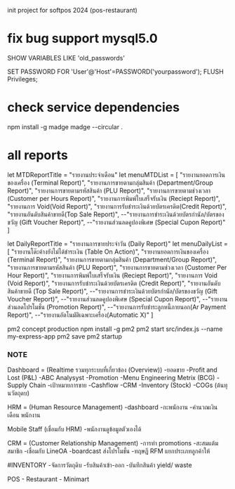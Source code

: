 init project for softpos 2024 (pos-restaurant)

# fix bug support mysql5.0
SHOW VARIABLES LIKE 'old_passwords'

SET PASSWORD FOR 'User'@'Host'=PASSWORD('yourpassword');
FLUSH Privileges;

# check service dependencies
npm install -g madge
madge --circular .

# all reports
let MTDReportTitle = "รายงานประจำเดือน"
let menuMTDList = [
    "รายงานยอดการเงินของเครื่อง (Terminal Report)",
    "รายงานการขายตามกลุ่มสินค้า (Department/Group Report)",
    "รายงานการขายตามรหัสสินค้า (PLU Report)",
    "รายงานการขายตามช่วงเวลา (Customer per Hours Report)",
    "รายงานการพิมพ์ใบเสร็จรับเงิน (Reciept Report)",
    "รายงานการ Void(Void Report)",
    "รายงานการรับชำระเงินด้วยบัตรเครดิต(Credit Report)",
    "รายงานอันดับสินค้าขายดี(Top Sale Report)",
    --"รายงานการชำระเงินด้วยบัตรกำนัล/บัตรของขวัญ (Gift Voucher Report)",
    --"รายงานส่วนลดคูปองพิเศษ (Special Cupon Report)"
]

let DailyReportTitle = "รายงานการขายประจำวัน (Daily Report)"
let menuDailyList = [
    "รายงานโต๊ะค้างยังไม่ได้ชำระเงิน (Table On Action)", 
    "รายงานยอดการเงินของเครื่อง (Terminal Report)", 
    "รายงานการขายตามกลุ่มสินค้า (Department/Group Report)", 
    "รายงานการขายตามรหัสสินค้า (PLU Report)", 
    "รายงานการขายตามช่วงเวลา (Customer Per Hour Report)", 
    "รายงานการพิมพ์ใบเสร็จรับเงิน (Reciept Report)", 
    "รายงานการ Void  (Void Report)", 
    "รายงานการรับชำระเงินด้วยบัตรเครดิต  (Credit Report)", 
    "รายงานอันดับสินค้าขายดี  (Top Sale Report)", 
    --"รายงานการชำระเงินด้วยบัตรกำนัล/บัตรของขวัญ (Gift Voucher Report)", 
    --"รายงานส่วนลดคูปองพิเศษ (Special Cupon Report)", 
    --"รายงานส่วนลดโปรโมชั่น (Promotion Report)", 
    --"รายงานการรับชำระลูกหนี้ภายนอก(Ar Payment Report)", 
    --"รายงานอัตโนมัติเฉพาะเครื่อง(Automatic X)"
]

pm2 concept production
npm install -g pm2
pm2 start src/index.js --name my-express-app
pm2 save
pm2 startup

### NOTE ###
Dashboard = (Realtime รวมทุกระบบที่เกี่ยวข้อง (Overview))
    -ยอดขาย
    -Profit and Lost (P&L)
    -ABC Analysyst
    -Promotion
    -Menu Engineering Metrix (BCG)
    -Supply Chain
    -เป้าหมายการขาย
    -Cashflow
    -CRM
    -Inventory (Stock)
    -COGs (ต้นทุนวัตถุดบ)

HRM = (Human Resource Management)
    -dashboard
    -กะพนักงาน
    -คำนวณเงินเดือน พนักงาน

Mobile Staff (เชื่อมกับ HRM)
    -พนักงานดูข้อมูลตัวเองได้

CRM = (Customer Relationship Management)
    -การทำ promotions
    -สะสมแต้มสมาชิก
    -เชื่อมกับ LineOA
    -boardcast ส่งโปรโมชั่น
    -ทฤษฏี RFM แยกประเภทลูกค้าให้

#INVENTORY
    -จัดการวัตถุดิบ
    -รับสินค้าเข้า-ออก
    -บันทึกสินค้า yield/ waste

POS
    - Restaurant
    - Minimart

